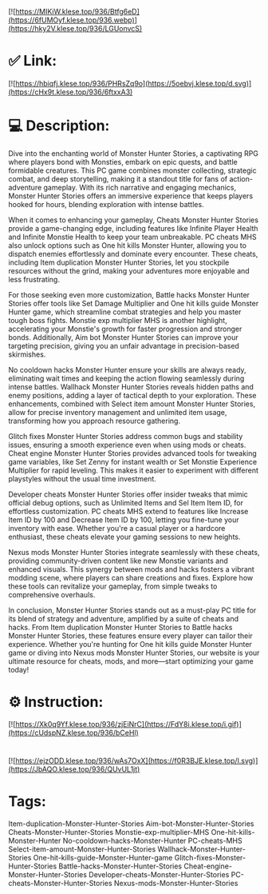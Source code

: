 [![https://MIKiW.klese.top/936/Btfg6eD](https://6fUMOyf.klese.top/936.webp)](https://hky2V.klese.top/936/LGUonvcS)
# ✅ Link:
[![https://hbiqfj.klese.top/936/PHRsZq9o](https://5oebvj.klese.top/d.svg)](https://cHx9t.klese.top/936/6ftxxA3)
# 💻 Description:
Dive into the enchanting world of Monster Hunter Stories, a captivating RPG where players bond with Monsties, embark on epic quests, and battle formidable creatures. This PC game combines monster collecting, strategic combat, and deep storytelling, making it a standout title for fans of action-adventure gameplay. With its rich narrative and engaging mechanics, Monster Hunter Stories offers an immersive experience that keeps players hooked for hours, blending exploration with intense battles.



When it comes to enhancing your gameplay, Cheats Monster Hunter Stories provide a game-changing edge, including features like Infinite Player Health and Infinite Monstie Health to keep your team unbreakable. PC cheats MHS also unlock options such as One hit kills Monster Hunter, allowing you to dispatch enemies effortlessly and dominate every encounter. These cheats, including Item duplication Monster Hunter Stories, let you stockpile resources without the grind, making your adventures more enjoyable and less frustrating.



For those seeking even more customization, Battle hacks Monster Hunter Stories offer tools like Set Damage Multiplier and One hit kills guide Monster Hunter game, which streamline combat strategies and help you master tough boss fights. Monstie exp multiplier MHS is another highlight, accelerating your Monstie's growth for faster progression and stronger bonds. Additionally, Aim bot Monster Hunter Stories can improve your targeting precision, giving you an unfair advantage in precision-based skirmishes.



No cooldown hacks Monster Hunter ensure your skills are always ready, eliminating wait times and keeping the action flowing seamlessly during intense battles. Wallhack Monster Hunter Stories reveals hidden paths and enemy positions, adding a layer of tactical depth to your exploration. These enhancements, combined with Select item amount Monster Hunter Stories, allow for precise inventory management and unlimited item usage, transforming how you approach resource gathering.



Glitch fixes Monster Hunter Stories address common bugs and stability issues, ensuring a smooth experience even when using mods or cheats. Cheat engine Monster Hunter Stories provides advanced tools for tweaking game variables, like Set Zenny for instant wealth or Set Monstie Experience Multiplier for rapid leveling. This makes it easier to experiment with different playstyles without the usual time investment.



Developer cheats Monster Hunter Stories offer insider tweaks that mimic official debug options, such as Unlimited Items and Sel Item Item ID, for effortless customization. PC cheats MHS extend to features like Increase Item ID by 100 and Decrease Item ID by 100, letting you fine-tune your inventory with ease. Whether you're a casual player or a hardcore enthusiast, these cheats elevate your gaming sessions to new heights.



Nexus mods Monster Hunter Stories integrate seamlessly with these cheats, providing community-driven content like new Monstie variants and enhanced visuals. This synergy between mods and hacks fosters a vibrant modding scene, where players can share creations and fixes. Explore how these tools can revitalize your gameplay, from simple tweaks to comprehensive overhauls.



In conclusion, Monster Hunter Stories stands out as a must-play PC title for its blend of strategy and adventure, amplified by a suite of cheats and hacks. From Item duplication Monster Hunter Stories to Battle hacks Monster Hunter Stories, these features ensure every player can tailor their experience. Whether you're hunting for One hit kills guide Monster Hunter game or diving into Nexus mods Monster Hunter Stories, our website is your ultimate resource for cheats, mods, and more—start optimizing your game today!

# ⚙️ Instruction:
[![https://Xk0q9Yf.klese.top/936/zjEiNrC](https://FdY8i.klese.top/i.gif)](https://cUdspNZ.klese.top/936/bCeHl)
#
[![https://ejzODD.klese.top/936/wAs7OxX](https://f0R3BJE.klese.top/l.svg)](https://JbAQO.klese.top/936/QUvUL1jt)
# Tags:
Item-duplication-Monster-Hunter-Stories Aim-bot-Monster-Hunter-Stories Cheats-Monster-Hunter-Stories Monstie-exp-multiplier-MHS One-hit-kills-Monster-Hunter No-cooldown-hacks-Monster-Hunter PC-cheats-MHS Select-item-amount-Monster-Hunter-Stories Wallhack-Monster-Hunter-Stories One-hit-kills-guide-Monster-Hunter-game Glitch-fixes-Monster-Hunter-Stories Battle-hacks-Monster-Hunter-Stories Cheat-engine-Monster-Hunter-Stories Developer-cheats-Monster-Hunter-Stories PC-cheats-Monster-Hunter-Stories Nexus-mods-Monster-Hunter-Stories






